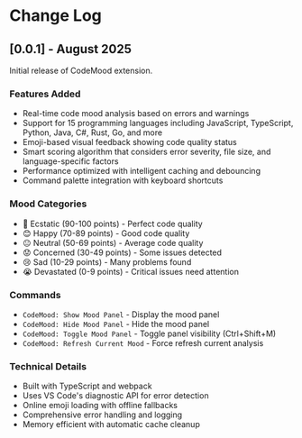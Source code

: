 # Change Log

## [0.0.1] - August 2025

Initial release of CodeMood extension.

### Features Added
- Real-time code mood analysis based on errors and warnings
- Support for 15 programming languages including JavaScript, TypeScript, Python, Java, C#, Rust, Go, and more
- Emoji-based visual feedback showing code quality status
- Smart scoring algorithm that considers error severity, file size, and language-specific factors
- Performance optimized with intelligent caching and debouncing
- Command palette integration with keyboard shortcuts

### Mood Categories
- 🤩 Ecstatic (90-100 points) - Perfect code quality
- 😊 Happy (70-89 points) - Good code quality  
- 😐 Neutral (50-69 points) - Average code quality
- 😟 Concerned (30-49 points) - Some issues detected
- 😢 Sad (10-29 points) - Many problems found
- 😭 Devastated (0-9 points) - Critical issues need attention

### Commands
- `CodeMood: Show Mood Panel` - Display the mood panel
- `CodeMood: Hide Mood Panel` - Hide the mood panel
- `CodeMood: Toggle Mood Panel` - Toggle panel visibility (Ctrl+Shift+M)
- `CodeMood: Refresh Current Mood` - Force refresh current analysis

### Technical Details
- Built with TypeScript and webpack
- Uses VS Code's diagnostic API for error detection
- Online emoji loading with offline fallbacks
- Comprehensive error handling and logging
- Memory efficient with automatic cache cleanup